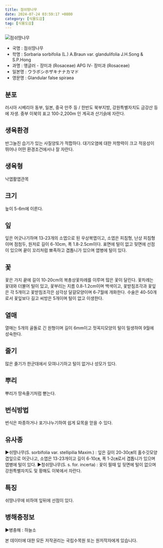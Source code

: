 ```yaml
---
title: 점쉬땅나무
date: 2024-07-24 03:59:17 +0800
category: [식물도감]
tag: [식물도감]
---
```




![점쉬땅나무](/fileUpload/plants/basic/Rosaceae/Sorbaria/13236/1_th2.JPG)
- 국명 : 점쉬땅나무
- 학명 : Sorbaria sorbifolia (L.) A.Braun var. glandulifolia J.H.Song & S.P.Hong
- 과명 : 앵글러 - 장미과 (Rosaceae) APG Ⅳ- 장미과 (Rosaceae)
- 일본명 : ウラボシホザキナナカマド
- 영문명 : Glandular false spiraea


## 분포
러시아 시베리아 동부, 일본, 중국 만주 등 / 한반도 북부지방, 강원특별자치도 금강산 등에 자생. 중부 이북의 표고 100-2,200m 인 계곡과 산기슭에 자란다.
## 생육환경
반그늘진 습기가 있는 사질양토가 적합하다. 대기오염에 대한 저항력이 크고 적응성이 뛰어나 어떤 환경조건에서나 잘 자란다.
## 생육형
낙엽활엽관목
## 크기
높이 5-6m에 이른다.
## 잎
잎은 어긋나기하며 13-23개의 소엽으로 된 우상복엽이고, 소엽은 피침형, 난상 피침형이며 점첨두, 원저로 길이 6-10cm, 폭 1.8-2.5cm이다. 표면에 털이 없고 뒷면에 선점이 있으며 끝이 꼬리처럼 뾰족하고 겹톱니가 있으며 엽병에 털이 있다.
## 꽃
꽃은 가지 끝에 길이 10-20cm의 복총상꽃차례를 이루며 많은 꽃이 달린다. 꽃차례는 꽃대와 더불어 털이 있고, 꽃부리는 지름 0.8-1.2cm이며 백색이고, 꽃받침조각과 꽃잎은 각 5개이고 꽃받침조각은 삼각상 달걀모양이며 6-7월에 개화한다. 수술은 40-50개로서 꽃잎보다 길고 씨방은 5개이며 털이 없고 이생한다.
## 열매
열매는 5개의 골돌로 긴 원형이며 길이 6mm이고 젓꼭지모양의 털이 밀생하여 9월에 성숙한다.
## 줄기
많은 줄기가 한군데에서 모여나기하고 털이 없거나 성모가 있다.
## 뿌리
뿌리가 땅속줄기처럼 뻗는다.
## 번식방법
번식은 파종하거나 포기나누기하여 쉽게 묘목을 얻을 수 있다.
## 유사종
▶쉬땅나무(S. sorbifolia var. stellipilia Maxim.) : 잎은 길이 20-30㎝의 홀수깃모양겹잎으로 어긋나고, 소엽은 13-23개이고 길이 6-10㎝, 폭 1-2㎝로서 겹톱니가 있으며 엽병에 털이 있다. ▶청쉬땅나무(S. s. for. incerta) : 꽃이 필때 잎 뒷면에 털이 없으며 강원특별자치도 및 황해도 이북에서 자란다.
## 특징
쉬땅나무에 비하여 잎뒤에 선점이 있다.
## 병해충정보
▶병충해 : 하늘소






본 데이터에 대한 모든 저작권리는 국립수목원 또는 원저작자에게 있습니다.
